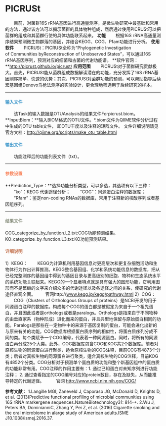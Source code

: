 # PICRUSt
　　目前，对菌群16S rRNA基因进行高通量测序，是微生物研究中最基础和常用的方法，通过该方法可以揭示菌群的具体物种组成，然后通过使用PICRUSt可以把菌群的组成和其菌群行使的具体功能联系起来。
  **功能**
　　根据16S rRNA高通量测序结果预测微生物群落的基因，并结合KEGG、COG、Pfam功能进行分析。
**使用软件**
　　PICRUSt：PICRUSt全称为“Phylogenetic Investigation of Communities byReconstruction of Unobserved States”，可以通过16S rRNA基因序列，预测对应的细菌和古菌的代谢功能谱。
	**软件官网：**http://picrust.github.io/picrust/
**应用范围**
　　PICRUSt对于菌群研究贡献极大。首先，PICRUSt能从菌群组成数据解读潜在的功能，充分发挥了16S rRNA基因测序简单、快速的优势；其次，PICRUSt对菌群功能的预测，可以帮助指导后续宏基因组Denovo鸟枪法测序的实验设计，更合理地筛选用于后续研究的样本。　
***
#### **<i class="glyphicon glyphicon-log-in" aria-hidden="true" style="color:#3090C7"></i><span style="color:#3090C7"> 输入文件**
　　该Task的输入数据是OTUAnalysis的结果文件Forpicrust.biom。
**InputBiom：**输入BIOM格式的OTU文件。*.biom文件为QIIME软件分析过程中生成的OTU table文件， 即OTU丰度以及注释的矩阵文件。
文件详细说明请见官方文档：http://qiime.org/scripts/make_otu_table.html
#### **<i class="glyphicon glyphicon-log-out" aria-hidden="true" style="color:#3090C7"></i><span style="color:#3090C7"> 输出文件**
　　功能注释后的功能列表文件（txt）。

****
#### **<i class="fa fa-cog" aria-hidden="true" style="color:#F88158"></i> <span style="color:#F88158">参数设置**
**Prediction_Type：**选择功能分析类型，可以多选，其选项有以下三种：
　　“ko”：KEGG 代谢途径分析；
　　“COG”：同源蛋白注释的数据库；
　　“Rfam”：鉴定non-coding RNAs的数据库，常用于注释新的核酸序列或者基因组序列。

****
#### **<i class="fa fa-file-text" aria-hidden="true" style="color:#848b79"></i><span style="color:#848b79"> 结果文件**

COG_categorize_by_function.L2.txt:COG功能预测结果。
KO_categorize_by_function.L3.txt:KO功能预测结果。
#### **<span class="glyphicon glyphicon-paperclip" aria-hidden="true" style="color:#C47451"></span></i><span style="color:#C47451">  详细说明**
1）KEGG：
　　KEGG为计算机利用基因信息对更高层次和更复杂细胞活动和生物体行为作出计算推测。KEGG整合基因组、化学和系统功能信息的数据库，把从已经完整测序的基因组中得到的基因目录与更高级别的细胞、物种和生态系统水平的系统功能关联起来。KEGG的一个显著特点就是具有强大的图形功能，它利用图形而不是繁缛的文字来介绍众多的代谢途径以及各途径之间的关系，使研究的代谢途径直观全面。
　　官网http://www.kegg.jp/kegg/pathway.html
2）COG：
　　COG（Clusters of Orthologous Groups of proteins）是NCBI开发的用于同源蛋白注释的数据库。构成每个COG的蛋白都是被假定为来自于一个祖先蛋白，并且因此或者是orthologs或者是paralogs。Orthologs是指来自于不同物种的由垂直家系（物种形成）进化而来的蛋白，并且典型地保留与原始蛋白相同的功能。Paralogs是那些在一定物种中的来源于基因复制的蛋白，可能会进化出新的与原来有关的功能。COG数据库根据蛋白质序列的相似性，将蛋白质序列分成不同的类。每个类赋予一个COG编号，代表着一种同源蛋白。同时，将所有的同源蛋白再分成25个大类。此外，COG数据库包含COG和KOG共2个数据库。前者对原核生物的同源蛋白进行聚类，适合原核生物的COG注释，目前COG有4873个分类；后者对真核生物的同源蛋白进行聚类，适合真核生物的COG注释，目前KOG有4852个分类。COG分析对于预测单个蛋白质的功能和整个新基因组中的蛋白质的功能非常有用。COG注释的作用主要有：1. 通过已知蛋白对未知序列进行功能注释； 2. 通过查看指定的COG编号对应的protein数目，存在及缺失，从而能推导特定的代谢途径。　
　　官网 http://www.ncbi.nlm.nih.gov/COG/

**参考文献：**
1.Langille MGI, Zaneveld J, Caporaso JG, McDonald D, Knights D, et al. (2013)Predictive functional profiling of microbial communities using 16S rRNA markergene sequences.NatureBiotechnology31: 814-+.
2.Wu J, Peters BA, DominianniC, Zhang Y, Pei Z, et al. (2016) Cigarette smoking and the oral microbiome in alarge study of American adults.ISME J10.1038/ismej.2016.37.

